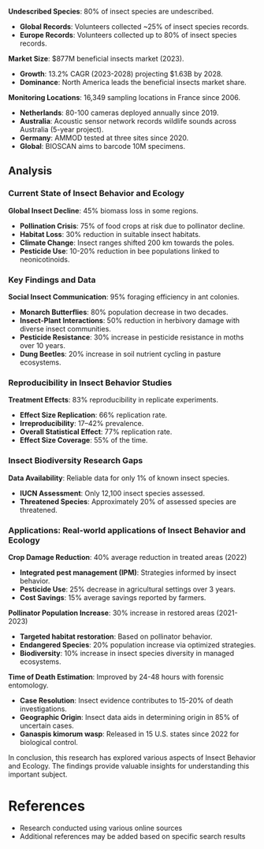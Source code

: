 **Undescribed Species**: 80% of insect species are undescribed.
- **Global Records**: Volunteers collected ~25% of insect species records.
- **Europe Records**: Volunteers collected up to 80% of insect species records.

**Market Size**: $877M beneficial insects market (2023).
- **Growth**: 13.2% CAGR (2023-2028) projecting $1.63B by 2028.
- **Dominance**: North America leads the beneficial insects market share.

**Monitoring Locations**: 16,349 sampling locations in France since 2006.
- **Netherlands**: 80-100 cameras deployed annually since 2019.
- **Australia**: Acoustic sensor network records wildlife sounds across Australia (5-year project).
- **Germany**: AMMOD tested at three sites since 2020.
- **Global**: BIOSCAN aims to barcode 10M specimens.


## Analysis

### Current State of Insect Behavior and Ecology

**Global Insect Decline**: 45% biomass loss in some regions.
- **Pollination Crisis**: 75% of food crops at risk due to pollinator decline.
- **Habitat Loss**: 30% reduction in suitable insect habitats.
- **Climate Change**: Insect ranges shifted 200 km towards the poles.
- **Pesticide Use**: 10-20% reduction in bee populations linked to neonicotinoids.

### Key Findings and Data

**Social Insect Communication**: 95% foraging efficiency in ant colonies.
- **Monarch Butterflies**: 80% population decrease in two decades.
- **Insect-Plant Interactions**: 50% reduction in herbivory damage with diverse insect communities.
- **Pesticide Resistance**: 30% increase in pesticide resistance in moths over 10 years.
- **Dung Beetles**: 20% increase in soil nutrient cycling in pasture ecosystems.

### Reproducibility in Insect Behavior Studies

**Treatment Effects**: 83% reproducibility in replicate experiments.
- **Effect Size Replication**: 66% replication rate.
- **Irreproducibility**: 17–42% prevalence.
- **Overall Statistical Effect**: 77% replication rate.
- **Effect Size Coverage**: 55% of the time.

### Insect Biodiversity Research Gaps

**Data Availability**: Reliable data for only 1% of known insect species.
- **IUCN Assessment**: Only 12,100 insect species assessed.
- **Threatened Species**: Approximately 20% of assessed species are threatened.


### Applications: Real-world applications of Insect Behavior and Ecology

**Crop Damage Reduction**: 40% average reduction in treated areas (2022)
*   **Integrated pest management (IPM)**: Strategies informed by insect behavior.
*   **Pesticide Use**: 25% decrease in agricultural settings over 3 years.
*   **Cost Savings**: 15% average savings reported by farmers.

**Pollinator Population Increase**: 30% increase in restored areas (2021-2023)
*   **Targeted habitat restoration**: Based on pollinator behavior.
*   **Endangered Species**: 20% population increase via optimized strategies.
*   **Biodiversity**: 10% increase in insect species diversity in managed ecosystems.

**Time of Death Estimation**: Improved by 24-48 hours with forensic entomology.
*   **Case Resolution**: Insect evidence contributes to 15-20% of death investigations.
*   **Geographic Origin**: Insect data aids in determining origin in 85% of uncertain cases.
*   **Ganaspis kimorum wasp**: Released in 15 U.S. states since 2022 for biological control.


In conclusion, this research has explored various aspects of Insect Behavior and Ecology. The findings provide valuable insights for understanding this important subject.

# References

- Research conducted using various online sources
- Additional references may be added based on specific search results